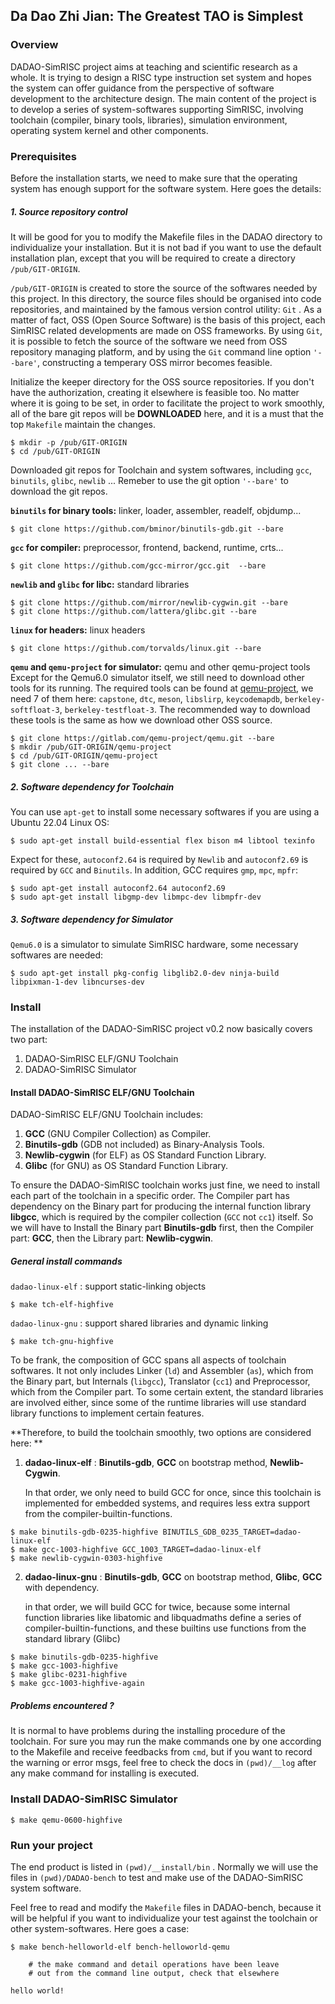 ## Da Dao Zhi Jian: The Greatest TAO is Simplest

### Overview
DADAO-SimRISC project aims at teaching and scientific research as a whole. It is trying to design a RISC type instruction set system and hopes the system can offer guidance from the perspective of software development to the architecture design. The main content of the project is to develop a series of system-softwares supporting SimRISC, involving toolchain (compiler, binary tools, libraries), simulation environment, operating system kernel and other components.
### Prerequisites
Before the installation starts, we need to make sure that the operating system has enough support for the software system. Here goes the details:
##### 1. Source repository control
It will be good for you to modify the Makefile files in the DADAO directory to individualize your installation. But it is not bad if you want to use the default installation plan, except that you will be required to create a directory `/pub/GIT-ORIGIN`.

`/pub/GIT-ORIGIN` is created to store the source of the softwares needed by this project. In this directory, the source files should be organised into code repositories, and maintained by the famous version control utility: `Git` . As a matter of fact, OSS (Open Source Software) is the basis of this project, each SimRISC related developments are made on OSS frameworks. By using `Git`, it is possible to fetch the source of the software we need from OSS repository managing platform, and by using the `Git` command line option `'--bare'`, constructing a temperary OSS mirror becomes feasible.

Initialize the keeper directory for the OSS source repositories. If you don't have the authorization, creating it elsewhere is feasible too. No matter where it is going to be set, in order to facilitate the project to work smoothly, all of the bare git repos will be **DOWNLOADED** here, and it is a must that the top `Makefile` maintain the changes.
```shell
$ mkdir -p /pub/GIT-ORIGIN
$ cd /pub/GIT-ORIGIN
```

Downloaded git repos for Toolchain and system softwares, including `gcc`, `binutils`, `glibc`, `newlib` ... Remeber to use the git option `'--bare'` to download the git repos.

**`binutils` for binary tools:** linker, loader, assembler, readelf, objdump...
```shell
$ git clone https://github.com/bminor/binutils-gdb.git --bare
```

**`gcc` for compiler:** preprocessor, frontend, backend, runtime, crts...
```shell
$ git clone https://github.com/gcc-mirror/gcc.git  --bare
```

**`newlib` and `glibc` for libc:** standard libraries
```shell
$ git clone https://github.com/mirror/newlib-cygwin.git --bare
$ git clone https://github.com/lattera/glibc.git --bare
```

**`linux` for headers:** linux headers

```shell
$ git clone https://github.com/torvalds/linux.git --bare
```

**`qemu` and `qemu-project` for simulator:** qemu and other qemu-project tools
Except for the Qemu6.0 simulator itself, we still need to download other tools for its running. The required tools can be found at [qemu-project](https://gitlab.com/qemu-project), we need 7 of them here: `capstone`, `dtc`, `meson`, `libslirp`, `keycodemapdb`, `berkeley-softfloat-3`, `berkeley-testfloat-3`. The recommended way to download these tools is the same as how we download other OSS source.
```shell
$ git clone https://gitlab.com/qemu-project/qemu.git --bare
$ mkdir /pub/GIT-ORIGIN/qemu-project
$ cd /pub/GIT-ORIGIN/qemu-project
$ git clone ... --bare
```

##### 2. Software dependency for Toolchain
You can use `apt-get`  to install some necessary softwares if you are using a Ubuntu 22.04 Linux OS:
```shell
$ sudo apt-get install build-essential flex bison m4 libtool texinfo
```
Expect for these, `autoconf2.64` is required by `Newlib` and `autoconf2.69` is required by `GCC` and `Binutils`. In addition, GCC requires `gmp`, `mpc`, `mpfr`:
```shell
$ sudo apt-get install autoconf2.64 autoconf2.69
$ sudo apt-get install libgmp-dev libmpc-dev libmpfr-dev
```

##### 3. Software dependency for Simulator
`Qemu6.0` is a simulator to simulate SimRISC hardware, some necessary softwares are needed: 
```shell
$ sudo apt-get install pkg-config libglib2.0-dev ninja-build libpixman-1-dev libncurses-dev
```

### Install
The installation of the DADAO-SimRISC project v0.2 now basically covers two part:
1. DADAO-SimRISC ELF/GNU Toolchain
2. DADAO-SimRISC Simulator
#### Install DADAO-SimRISC ELF/GNU Toolchain
DADAO-SimRISC ELF/GNU Toolchain includes:
1. **GCC** (GNU Compiler Collection) as Compiler.
2. **Binutils-gdb** (GDB not included) as Binary-Analysis Tools.
3. **Newlib-cygwin** (for ELF) as OS Standard Function Library.
4. **Glibc** (for GNU) as OS Standard Function Library.

To ensure the DADAO-SimRISC toolchain works just fine, we need to install each part of the toolchain in a specific order. The Compiler part has dependency on the Binary part for producing the internal function library **libgcc**, which is required by the compiler collection (`GCC` not `cc1`) itself. So we will have to Install the Binary part **Binutils-gdb** first, then the Compiler part: **GCC**, then the Library part: **Newlib-cygwin**.

##### General install commands
`dadao-linux-elf` : support static-linking objects 
```shell
$ make tch-elf-highfive
```

`dadao-linux-gnu` : support shared libraries and dynamic linking 
```shell
$ make tch-gnu-highfive
```

To be frank, the composition of GCC spans all aspects of toolchain softwares. It not only includes Linker (`ld`) and Assembler (`as`), which from the Binary part, but Internals (`libgcc`), Translator (`cc1`) and Preprocessor, which from the Compiler part. To some certain extent, the standard libraries are involved either, since some of the runtime libraries will use standard library functions to implement certain features. 

**Therefore, to build the toolchain smoothly, two options are considered here: **

1. **dadao-linux-elf** : **Binutils-gdb**, **GCC** on bootstrap method, **Newlib-Cygwin**.

	In that order, we only need to build GCC for once, since this toolchain is implemented for embedded systems, and requires less extra support from the compiler-builtin-functions.

```shell
$ make binutils-gdb-0235-highfive BINUTILS_GDB_0235_TARGET=dadao-linux-elf
$ make gcc-1003-highfive GCC_1003_TARGET=dadao-linux-elf
$ make newlib-cygwin-0303-highfive
```

2. **dadao-linux-gnu** :  **Binutils-gdb**, **GCC** on bootstrap method, **Glibc**, **GCC** with dependency. 

	in that order, we will build GCC for twice, because some internal function libraries like libatomic and libquadmaths define a series of compiler-builtin-functions, and these builtins use functions from the standard library (Glibc)

```shell
$ make binutils-gdb-0235-highfive
$ make gcc-1003-highfive
$ make glibc-0231-highfive
$ make gcc-1003-highfive-again
```

##### Problems encountered ?
It is normal to have problems during the installing procedure of the toolchain. For sure you may run the make commands one by one according to the Makefile and receive feedbacks from `cmd`,  but if you want to record the warning or error msgs, feel free to check the docs in `(pwd)/__log`  after any make command for installing is executed.
### Install DADAO-SimRISC Simulator
```shell
$ make qemu-0600-highfive
```
### Run your project
The end product is listed in `(pwd)/__install/bin` . Normally we will use the files in `(pwd)/DADAO-bench`  to test and make use of the DADAO-SimRISC system software.

Feel free to read and modify the `Makefile` files in DADAO-bench, because it will be helpful if you want to individualize your test against the toolchain or other system-softwares. Here goes a case:

```shell
$ make bench-helloworld-elf bench-helloworld-qemu

	# the make command and detail operations have been leave
	# out from the command line output, check that elsewhere

hello world!
```

